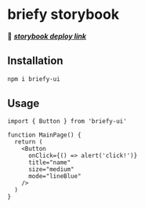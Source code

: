 # briefy storybook

🔗 _**<a href="https://briefy-storybook.vercel.app">storybook deploy link</a>**_

## Installation
```bash
npm i briefy-ui
```

## Usage

```jsxks
import { Button } from 'briefy-ui'

function MainPage() {
  return (
    <Button
      onClick={() => alert('click!')}
      title="name"
      size="medium"
      mode="lineBlue"
    />
  )
}
```
